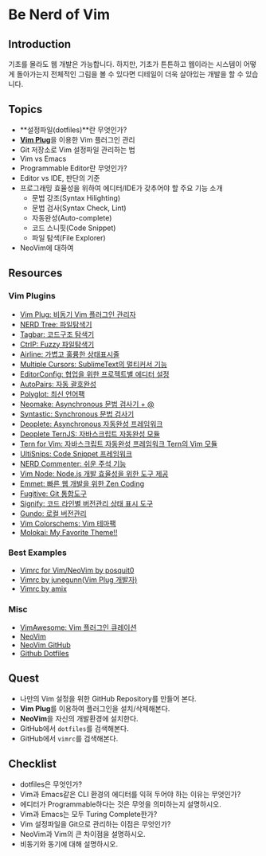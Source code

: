 # Be Nerd of Vim

## <a name="introduction">Introduction

기초를 몰라도 웹 개발은 가능합니다. 하지만, 기초가 튼튼하고 웹이라는 시스템이 어떻게 돌아가는지 전체적인 그림을 볼 수 있다면 디테일이 더욱 살아있는 개발을 할 수 있습니다.


## <a name="topics">Topics

- **설정파일(dotfiles)**란 무엇인가?
- [**Vim Plug**](https://github.com/junegunn/vim-plug)을 이용한 Vim 플러그인 관리
- Git 저장소로 Vim 설정파일 관리하는 법
- Vim vs Emacs
- Programmable Editor란 무엇인가?
- Editor vs IDE, 판단의 기준
- 프로그래밍 효율성을 위하여 에디터/IDE가 갖추어야 할 주요 기능 소개
  - 문법 강조(Syntax Hilighting)
  - 문법 검사(Syntax Check, Lint)
  - 자동완성(Auto-complete)
  - 코드 스니핏(Code Snippet)
  - 파일 탐색(File Explorer)
- NeoVim에 대하여


## <a name="resources">Resources

### Vim Plugins

- [Vim Plug: 비동기 Vim 플러그인 관리자](https://github.com/junegunn/vim-plug)
- [NERD Tree: 파일탐색기](https://github.com/scrooloose/nerdtree)
- [Tagbar: 코드구조 탐색기](https://github.com/majutsushi/tagbar)
- [CtrlP: Fuzzy 파일탐색기](https://github.com/kien/ctrlp.vim)
- [Airline: 가볍고 훌륭한 상태표시줄](https://github.com/vim-airline/vim-airline)
- [Multiple Cursors: SublimeText의 멀티커서 기능](https://github.com/terryma/vim-multiple-cursors)
- [EditorConfig: 협업을 위한 프로젝트별 에디터 설정](https://github.com/editorconfig/editorconfig-vim)
- [AutoPairs: 자동 괄호완성](https://github.com/jiangmiao/auto-pairs)
- [Polyglot: 최신 언어팩](https://github.com/sheerun/vim-polyglot)
- [Neomake: Asynchronous 문법 검사기 + @](https://github.com/neomake/neomake)
- [Syntastic: Synchronous 문법 검사기](https://github.com/vim-syntastic/syntastic)
- [Deoplete: Asynchronous 자동완성 프레임워크](https://github.com/Shougo/deoplete.nvim)
- [Deoplete TernJS: 자바스크립트 자동완성 모듈](https://github.com/carlitux/deoplete-ternjs)
- [Tern for Vim: 자바스크립트 자동완성 프레임워크 Tern의 Vim 모듈](https://github.com/ternjs/tern_for_vim)
- [UltiSnips: Code Snippet 프레임워크](https://github.com/SirVer/ultisnips)
- [NERD Commenter: 쉬운 주석 기능](https://github.com/scrooloose/nerdcommenter)
- [Vim Node: Node.js 개발 효율성을 위한 도구 제공](https://github.com/moll/vim-node)
- [Emmet: 빠른 웹 개발을 위한 Zen Coding](https://github.com/mattn/emmet-vim)
- [Fugitive: Git 통합도구](https://github.com/tpope/vim-fugitive)
- [Signify: 코드 라인별 버전관리 상태 표시 도구](https://github.com/mhinz/vim-signify)
- [Gundo: 로컬 버전관리](https://github.com/sjl/gundo.vim)
- [Vim Colorschems: Vim 테마팩](https://github.com/flazz/vim-colorschemes)
- [Molokai: My Favorite Theme!!](https://github.com/tomasr/molokai)

### Best Examples

- [Vimrc for Vim/NeoVim by posquit0](https://github.com/posquit0/vimrc)
- [Vimrc by junegunn(Vim Plug 개발자)](https://github.com/junegunn/dotfiles/blob/master/vimrc)
- [Vimrc by amix](https://github.com/amix/vimrc)

### Misc

- [VimAwesome: Vim 플러그인 큐레이션](http://vimawesome.com/)
- [NeoVim](https://neovim.io/)
- [NeoVim GitHub](https://github.com/neovim/neovim)
- [Github Dotfiles](https://dotfiles.github.io/)


## <a name="quest">Quest

- 나만의 Vim 설정을 위한 GitHub Repository를 만들어 본다.
- **Vim Plug**를 이용하여 플러그인을 설치/삭제해본다.
- **NeoVim**을 자신의 개발환경에 설치한다.
- GitHub에서 `dotfiles`를 검색해본다.
- GitHub에서 `vimrc`를 검색해본다.


## <a name="checklist">Checklist

- dotfiles은 무엇인가?
- Vim과 Emacs같은 CLI 환경의 에디터를 익혀 두어야 하는 이유는 무엇인가?
- 에디터가 Programmable하다는 것은 무엇을 의미하는지 설명하시오.
- Vim과 Emacs는 모두 Turing Complete한가?
- Vim 설정파일을 Git으로 관리하는 이점은 무엇인가?
- NeoVim과 Vim의 큰 차이점을 설명하시오.
- 비동기와 동기에 대해 설명하시오.